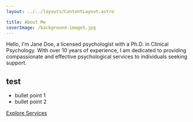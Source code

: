 ```yaml
---
layout: ../../layouts/ContentLayout.astro

title: About Me
coverImage: /background-image5.jpg
---
```


Hello, I'm Jane Doe, a licensed psychologist with a Ph.D. in Clinical Psychology.
With over 10 years of experience, I am dedicated to providing compassionate and
effective psychological services to individuals seeking support.

## test

-   bullet point 1
-   bullet point 2

[Explore Services](/en/therapy)

